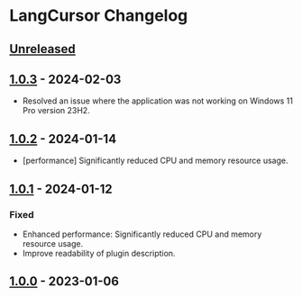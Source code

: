 <!-- Keep a Changelog guide -> https://keepachangelog.com -->

# LangCursor Changelog

## [Unreleased]

## [1.0.3] - 2024-02-03

- Resolved an issue where the application was not working on Windows 11 Pro version 23H2.

## [1.0.2] - 2024-01-14

- [performance] Significantly reduced CPU and memory resource usage.

## [1.0.1] - 2024-01-12

### Fixed

- Enhanced performance: Significantly reduced CPU and memory resource usage.
- Improve readability of plugin description.

## [1.0.0] - 2023-01-06

[Unreleased]: https://github.com/lauvsong/LangCursor/compare/v1.0.3...HEAD
[1.0.3]: https://github.com/lauvsong/LangCursor/compare/v1.0.2...v1.0.3
[1.0.2]: https://github.com/lauvsong/LangCursor/compare/v1.0.1...v1.0.2
[1.0.1]: https://github.com/lauvsong/LangCursor/compare/v1.0.0...v1.0.1
[1.0.0]: https://github.com/lauvsong/LangCursor/commits/v1.0.0
